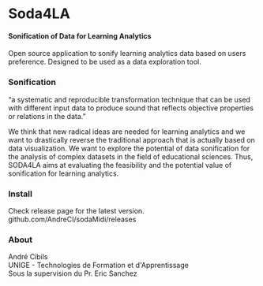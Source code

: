 # Soda4LA
 #### Sonification of Data for Learning Analytics

Open source application to sonify learning analytics data based on users preference.
Designed to be used as a data exploration tool.

### Sonification
“a systematic and reproducible transformation technique that can be used with different input data to produce sound that reflects objective properties or relations in the data.”

We think that new radical ideas are needed for learning analytics and we want to drastically reverse the traditional approach that is actually based on data visualization. We want to explore the potential of data sonification for the analysis of complex datasets in the field of educational sciences. Thus, SODA4LA aims at evaluating the feasibility and the potential value of sonification for learning analytics.

### Install
Check release page for the latest version.
github.com/AndreCI/sodaMidi/releases

### About
André Cibils\
UNIGE - Technologies de Formation et d'Apprentissage\
Sous la supervision du Pr. Eric Sanchez